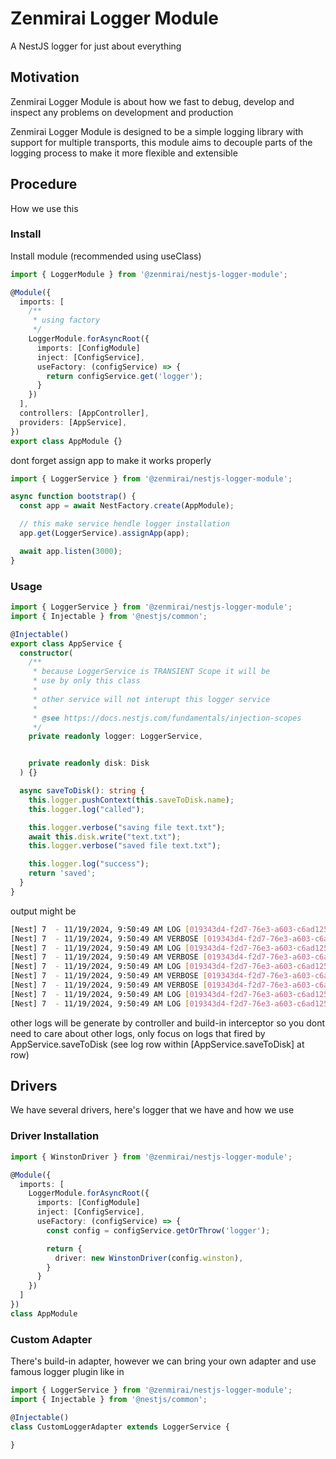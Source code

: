 # Zenmirai Logger Module

A NestJS logger for just about everything

## Motivation

Zenmirai Logger Module is about how we fast to debug, develop and inspect any problems on development and production

Zenmirai Logger Module is designed to be a simple logging library with support for multiple transports, this module aims to decouple parts of the logging process to make it more flexible and extensible

## Procedure

How we use this

### Install

Install module (recommended using useClass)
```ts
import { LoggerModule } from '@zenmirai/nestjs-logger-module';

@Module({
  imports: [
    /**
     * using factory
     */
    LoggerModule.forAsyncRoot({
      imports: [ConfigModule]
      inject: [ConfigService],
      useFactory: (configService) => {
        return configService.get('logger');
      }
    })
  ],
  controllers: [AppController],
  providers: [AppService],
})
export class AppModule {}
```

dont forget assign app to make it works properly
```ts
import { LoggerService } from '@zenmirai/nestjs-logger-module';

async function bootstrap() {
  const app = await NestFactory.create(AppModule);

  // this make service hendle logger installation
  app.get(LoggerService).assignApp(app);

  await app.listen(3000);
}
```
### Usage

```ts
import { LoggerService } from '@zenmirai/nestjs-logger-module';
import { Injectable } from '@nestjs/common';

@Injectable()
export class AppService {
  constructor(
    /**
     * because LoggerService is TRANSIENT Scope it will be
     * use by only this class
     * 
     * other service will not interupt this logger service
     * 
     * @see https://docs.nestjs.com/fundamentals/injection-scopes
     */
    private readonly logger: LoggerService,


    private readonly disk: Disk
  ) {}

  async saveToDisk(): string {
    this.logger.pushContext(this.saveToDisk.name);
    this.logger.log("called");

    this.logger.verbose("saving file text.txt");
    await this.disk.write("text.txt");
    this.logger.verbose("saved file text.txt");

    this.logger.log("success");
    return 'saved';
  }
}
```

output might be

```bash
[Nest] 7  - 11/19/2024, 9:50:49 AM LOG [019343d4-f2d7-76e3-a603-c6ad125df65b][Http][LoggerMiddleware.consume] http request incomming localhost:3000/app/example?name=test
[Nest] 7  - 11/19/2024, 9:50:49 AM VERBOSE [019343d4-f2d7-76e3-a603-c6ad125df65b][Http][LoggerInterceptor.intercept] data: { body }
[Nest] 7  - 11/19/2024, 9:50:49 AM LOG [019343d4-f2d7-76e3-a603-c6ad125df65b][Http][AppController.save] called
[Nest] 7  - 11/19/2024, 9:50:49 AM VERBOSE [019343d4-f2d7-76e3-a603-c6ad125df65b][Http][AppController.save] calling AppService.saveToDisk
[Nest] 7  - 11/19/2024, 9:50:49 AM LOG [019343d4-f2d7-76e3-a603-c6ad125df65b][Http][AppService.saveToDisk] called
[Nest] 7  - 11/19/2024, 9:50:49 AM VERBOSE [019343d4-f2d7-76e3-a603-c6ad125df65b][Http][AppService.saveToDisk] saving file text.txt
[Nest] 7  - 11/19/2024, 9:50:49 AM VERBOSE [019343d4-f2d7-76e3-a603-c6ad125df65b][Http][AppService.saveToDisk] saved file text.txt
[Nest] 7  - 11/19/2024, 9:50:49 AM LOG [019343d4-f2d7-76e3-a603-c6ad125df65b][Http][AppService.saveToDisk] success
[Nest] 7  - 11/19/2024, 9:50:49 AM LOG [019343d4-f2d7-76e3-a603-c6ad125df65b][Http][AppController.save] send response
```

other logs will be generate by controller and build-in interceptor so you dont need to care about other logs, only focus on logs that fired by AppService.saveToDisk (see log row within [AppService.saveToDisk] at row)

## Drivers

We have several drivers, here's logger that we have and how we use

### Driver Installation

```ts
import { WinstonDriver } from '@zenmirai/nestjs-logger-module';

@Module({
  imports: [
    LoggerModule.forAsyncRoot({
      imports: [ConfigModule]
      inject: [ConfigService],
      useFactory: (configService) => {
        const config = configService.getOrThrow('logger');

        return {
          driver: new WinstonDriver(config.winston),
        }
      }
    })
  ]
})
class AppModule
```

### Custom Adapter

There's build-in adapter, however we can bring your own adapter and use famous logger plugin like in


```ts
import { LoggerService } from '@zenmirai/nestjs-logger-module';
import { Injectable } from '@nestjs/common';

@Injectable()
class CustomLoggerAdapter extends LoggerService {

}
```

